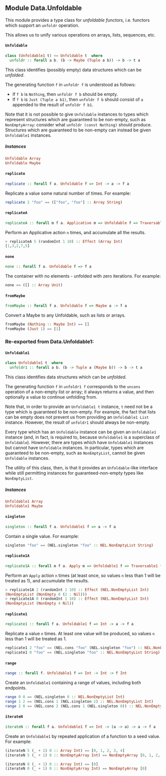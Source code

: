 ## Module Data.Unfoldable

This module provides a type class for _unfoldable functors_, i.e.
functors which support an `unfoldr` operation.

This allows us to unify various operations on arrays, lists,
sequences, etc.

#### `Unfoldable`

``` purescript
class (Unfoldable1 t) <= Unfoldable t  where
  unfoldr :: forall a b. (b -> Maybe (Tuple a b)) -> b -> t a
```

This class identifies (possibly empty) data structures which can be
_unfolded_.

The generating function `f` in `unfoldr f` is understood as follows:

- If `f b` is `Nothing`, then `unfoldr f b` should be empty.
- If `f b` is `Just (Tuple a b1)`, then `unfoldr f b` should consist of `a`
  appended to the result of `unfoldr f b1`.

Note that it is not possible to give `Unfoldable` instances to types which
represent structures which are guaranteed to be non-empty, such as
`NonEmptyArray`: consider what `unfoldr (const Nothing)` should produce.
Structures which are guaranteed to be non-empty can instead be given
`Unfoldable1` instances.

##### Instances
``` purescript
Unfoldable Array
Unfoldable Maybe
```

#### `replicate`

``` purescript
replicate :: forall f a. Unfoldable f => Int -> a -> f a
```

Replicate a value some natural number of times.
For example:

``` purescript
replicate 2 "foo" == (["foo", "foo"] :: Array String)
```

#### `replicateA`

``` purescript
replicateA :: forall m f a. Applicative m => Unfoldable f => Traversable f => Int -> m a -> m (f a)
```

Perform an Applicative action `n` times, and accumulate all the results.

``` purescript
> replicateA 5 (randomInt 1 10) :: Effect (Array Int)
[1,3,2,7,5]
```

#### `none`

``` purescript
none :: forall f a. Unfoldable f => f a
```

The container with no elements - unfolded with zero iterations.
For example:

``` purescript
none == ([] :: Array Unit)
```

#### `fromMaybe`

``` purescript
fromMaybe :: forall f a. Unfoldable f => Maybe a -> f a
```

Convert a Maybe to any Unfoldable, such as lists or arrays.

``` purescript
fromMaybe (Nothing :: Maybe Int) == []
fromMaybe (Just 1) == [1]
```


### Re-exported from Data.Unfoldable1:

#### `Unfoldable1`

``` purescript
class Unfoldable1 t  where
  unfoldr1 :: forall a b. (b -> Tuple a (Maybe b)) -> b -> t a
```

This class identifies data structures which can be _unfolded_.

The generating function `f` in `unfoldr1 f` corresponds to the `uncons`
operation of a non-empty list or array; it always returns a value, and
then optionally a value to continue unfolding from.

Note that, in order to provide an `Unfoldable1 t` instance, `t` need not
be a type which is guaranteed to be non-empty. For example, the fact that
lists can be empty does not prevent us from providing an
`Unfoldable1 List` instance. However, the result of `unfoldr1` should
always be non-empty.

Every type which has an `Unfoldable` instance can be given an
`Unfoldable1` instance (and, in fact, is required to, because
`Unfoldable1` is a superclass of `Unfoldable`). However, there are types
which have `Unfoldable1` instances but cannot have `Unfoldable` instances.
In particular, types which are guaranteed to be non-empty, such as
`NonEmptyList`, cannot be given `Unfoldable` instances.

The utility of this class, then, is that it provides an `Unfoldable`-like
interface while still permitting instances for guaranteed-non-empty types
like `NonEmptyList`.

##### Instances
``` purescript
Unfoldable1 Array
Unfoldable1 Maybe
```

#### `singleton`

``` purescript
singleton :: forall f a. Unfoldable1 f => a -> f a
```

Contain a single value. For example:

``` purescript
singleton "foo" == (NEL.singleton "foo" :: NEL.NonEmptyList String)
```

#### `replicate1A`

``` purescript
replicate1A :: forall m f a. Apply m => Unfoldable1 f => Traversable1 f => Int -> m a -> m (f a)
```

Perform an `Apply` action `n` times (at least once, so values `n` less
than 1 will be treated as 1), and accumulate the results.

``` purescript
> replicate1A 2 (randomInt 1 10) :: Effect (NEL.NonEmptyList Int)
(NonEmptyList (NonEmpty 8 (2 : Nil)))
> replicate1A 0 (randomInt 1 10) :: Effect (NEL.NonEmptyList Int)
(NonEmptyList (NonEmpty 4 Nil))
```

#### `replicate1`

``` purescript
replicate1 :: forall f a. Unfoldable1 f => Int -> a -> f a
```

Replicate a value `n` times. At least one value will be produced, so values
`n` less than 1 will be treated as 1.

``` purescript
replicate1 2 "foo" == (NEL.cons "foo" (NEL.singleton "foo") :: NEL.NonEmptyList String)
replicate1 0 "foo" == (NEL.singleton "foo" :: NEL.NonEmptyList String)
```

#### `range`

``` purescript
range :: forall f. Unfoldable1 f => Int -> Int -> f Int
```

Create an `Unfoldable1` containing a range of values, including both
endpoints.

``` purescript
range 0 0 == (NEL.singleton 0 :: NEL.NonEmptyList Int)
range 1 2 == (NEL.cons 1 (NEL.singleton 2) :: NEL.NonEmptyList Int)
range 2 0 == (NEL.cons 2 (NEL.cons 1 (NEL.singleton 0)) :: NEL.NonEmptyList Int)
```

#### `iterateN`

``` purescript
iterateN :: forall f a. Unfoldable1 f => Int -> (a -> a) -> a -> f a
```

Create an `Unfoldable1` by repeated application of a function to a seed value.
For example:

``` purescript
(iterateN 5 (_ + 1) 0 :: Array Int) == [0, 1, 2, 3, 4]
(iterateN 5 (_ + 1) 0 :: NonEmptyArray Int) == NonEmptyArray [0, 1, 2, 3, 4]

(iterateN 0 (_ + 1) 0 :: Array Int) == [0]
(iterateN 0 (_ + 1) 0 :: NonEmptyArray Int) == NonEmptyArray [0]
```

